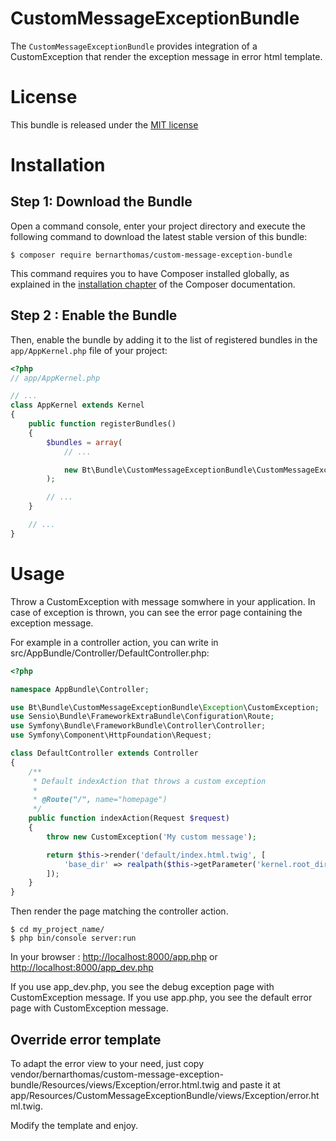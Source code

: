 CustomMessageExceptionBundle
=============

The `CustomMessageExceptionBundle` provides integration of a CustomException that render the exception message in error html template. 

License
=======

This bundle is released under the [MIT license](LICENSE)

Installation
============

Step 1: Download the Bundle
---------------------------
Open a command console, enter your project directory and execute the
following command to download the latest stable version of this bundle:

```console
$ composer require bernarthomas/custom-message-exception-bundle
```

This command requires you to have Composer installed globally, as explained
in the [installation chapter](https://getcomposer.org/doc/00-intro.md)
of the Composer documentation.

Step 2 : Enable the Bundle
-------------------------

Then, enable the bundle by adding it to the list of registered bundles
in the `app/AppKernel.php` file of your project:

```php
<?php
// app/AppKernel.php

// ...
class AppKernel extends Kernel
{
    public function registerBundles()
    {
        $bundles = array(
            // ...

            new Bt\Bundle\CustomMessageExceptionBundle\CustomMessageExceptionBundle(),
        );

        // ...
    }

    // ...
}
```


Usage
============

Throw a CustomException with message somwhere in your application. In case of exception is thrown, you can see the error
 page containing the exception message.
 
For example in a controller action, you can write in src/AppBundle/Controller/DefaultController.php:
```php
<?php

namespace AppBundle\Controller;

use Bt\Bundle\CustomMessageExceptionBundle\Exception\CustomException;
use Sensio\Bundle\FrameworkExtraBundle\Configuration\Route;
use Symfony\Bundle\FrameworkBundle\Controller\Controller;
use Symfony\Component\HttpFoundation\Request;

class DefaultController extends Controller
{
    /**
     * Default indexAction that throws a custom exception
     * 
     * @Route("/", name="homepage")
     */
    public function indexAction(Request $request)
    {
        throw new CustomException('My custom message');

        return $this->render('default/index.html.twig', [
            'base_dir' => realpath($this->getParameter('kernel.root_dir').'/..').DIRECTORY_SEPARATOR,
        ]);
    }
}
```
Then render the page matching the controller action. 
```console
$ cd my_project_name/
$ php bin/console server:run
```
In your browser : [http://localhost:8000/app.php](http://localhost:8000/app.php) or [http://localhost:8000/app_dev.php](http://localhost:8000/app_dev.php)

If you use app_dev.php, you see the debug exception page with CustomException message.
If you use app.php, you see the default error page with CustomException message.

Override error template
-------------------------
To adapt the error view to your need, just copy vendor/bernarthomas/custom-message-exception-bundle/Resources/views/Exception/error.html.twig
and paste it at app/Resources/CustomMessageExceptionBundle/views/Exception/error.html.twig.

Modify the template and enjoy.
